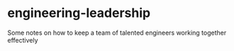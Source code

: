# engineering-leadership
Some notes on how to keep a team of talented engineers working together effectively
